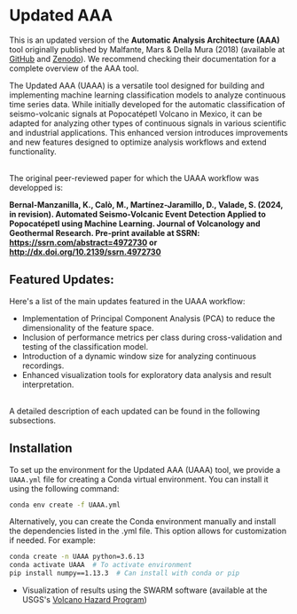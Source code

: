 # Updated AAA 

This is an updated version of the **Automatic Analysis Architecture (AAA)** tool originally published by Malfante, Mars & Della Mura (2018) (available at [GitHub](https://github.com/malfante/AAA) and [Zenodo](https://zenodo.org/records/1216028)). We recommend checking their documentation for a complete overview of the AAA tool.

The Updated AAA (UAAA) is a versatile tool designed for building and implementing machine learning classification models to analyze continuous time series data. While initially developed for the automatic classification of seismo-volcanic signals at Popocatépetl Volcano in Mexico, it can be adapted for analyzing other types of continuous signals in various scientific and industrial applications. This enhanced version introduces improvements and new features designed to optimize analysis workflows and extend functionality.

<br>
The original peer-reviewed paper for which the UAAA workflow was developped is:

**Bernal-Manzanilla, K., Calò, M., Martínez-Jaramillo, D., Valade, S. (2024, in revision). Automated Seismo-Volcanic Event Detection Applied to Popocatépetl using Machine Learning. Journal of Volcanology and Geothermal Research. Pre-print available at SSRN: https://ssrn.com/abstract=4972730 or http://dx.doi.org/10.2139/ssrn.4972730**

## Featured Updates:  
Here's a list of the main updates featured in the UAAA workflow:
- Implementation of Principal Component Analysis (PCA) to reduce the dimensionality of the feature space.  
- Inclusion of performance metrics per class during cross-validation and testing of the classification model.  
- Introduction of a dynamic window size for analyzing continuous recordings.  
- Enhanced visualization tools for exploratory data analysis and result interpretation.
<br>
A detailed description of each updated can be found in the following subsections. 

## Installation  

To set up the environment for the Updated AAA (UAAA) tool, we provide a `UAAA.yml` file for creating a Conda virtual environment. You can install it using the following command:  

```bash
conda env create -f UAAA.yml
```

Alternatively, you can create the Conda environment manually and install the dependencies listed in the .yml file. This option allows for customization if needed.
For example:
```bash
conda create -n UAAA python=3.6.13
conda activate UAAA  # To activate environment
pip install numpy==1.13.3  # Can install with conda or pip
```



- Visualization of results using the SWARM software (available at the USGS's [Volcano Hazard Program](https://volcanoes.usgs.gov/software/swarm/index.shtml))
